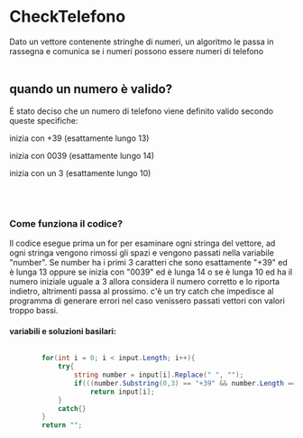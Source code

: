 # CheckTelefono
Dato un vettore contenente stringhe di numeri, un algoritmo le passa in rassegna e comunica se i numeri possono essere numeri di telefono<br><br>


## quando un numero è valido?
É stato deciso che un numero di telefono viene definito valido secondo queste specifiche: 

inizia con +39 (esattamente lungo 13) 

inizia con 0039 (esattamente lungo 14) 

inizia con un 3 (esattamente lungo 10) 

<br><br>
### Come funziona il codice?
Il codice esegue prima un for per esaminare ogni stringa del vettore, ad ogni stringa vengono rimossi gli spazi e vengono passati nella
variabile "number". Se number ha i primi 3 caratteri che sono esattamente "+39" ed è lunga 13 oppure se inizia con "0039" ed è lunga 14
o se è lunga 10 ed ha il numero iniziale uguale a 3 allora considera il numero corretto e lo riporta indietro, altrimenti passa al prossimo.
c'è un try catch che impedisce al programma di generare errori nel caso venissero passati vettori con valori troppo bassi.

#### variabili e soluzioni basilari:
~~~C#

        for(int i = 0; i < input.Length; i++){
            try{
                string number = input[i].Replace(" ", "");
                if(((number.Substring(0,3) == "+39" && number.Length == 13) || number.Substring(0,4) == "0039" && number.Length  == 14) || (number[0] == '3' && number.Length == 10))
                    return input[i];
            }
            catch{}
        }
        return "";
